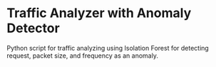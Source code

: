 # Traffic Analyzer with Anomaly Detector
Python script for traffic analyzing using Isolation Forest for detecting request, packet size, and frequency as an anomaly.
